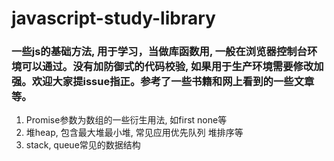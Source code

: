 # javascript-study-library
### 一些js的基础方法, 用于学习，当做库函数用, 一般在浏览器控制台环境可以通过。没有加防御式的代码校验, 如果用于生产环境需要修改加强。欢迎大家提issue指正。参考了一些书籍和网上看到的一些文章等。

1. Promise参数为数组的一些衍生用法, 如first none等
2. 堆heap, 包含最大堆最小堆, 常见应用优先队列 堆排序等
3. stack, queue常见的数据结构
